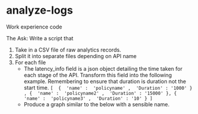 # analyze-logs
Work experience code

The Ask:
Write a script that
1. Take in a CSV file of raw analytics records.
1. Split it into separate files depending on API name
1. For each file
   - The latency_info field is a json object detailing the time taken for each stage of the API. Transform this field into the following example. Remembering to ensure that duration is duration not the start time. 
    `[  {  'name' :  'policyname' ,  'Duration' : '1000' } , {  'name' :  'policyname2' ,  'Duration' : '15000' }, {  'name' :  'policyname3' ,  'Duration' : '10' } ]`
   - Produce a graph similar to the below  with a sensible name.
